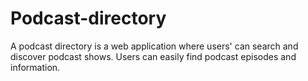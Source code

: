 # Podcast-directory
  A podcast directory is a web application where users' can search and discover podcast shows. Users can easily find podcast episodes and information.

